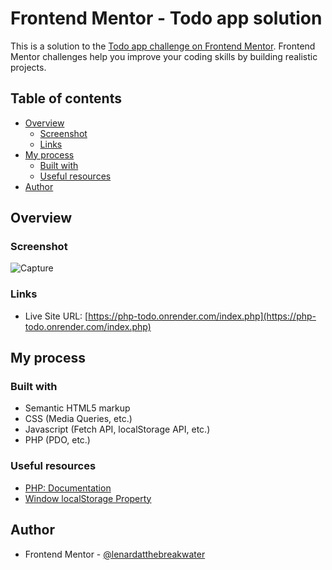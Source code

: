 # Frontend Mentor - Todo app solution

This is a solution to the [Todo app challenge on Frontend Mentor](https://www.frontendmentor.io/challenges/todo-app-Su1_KokOW). Frontend Mentor challenges help you improve your coding skills by building realistic projects. 

## Table of contents

- [Overview](#overview)
  - [Screenshot](#screenshot)
  - [Links](#links)
- [My process](#my-process)
  - [Built with](#built-with)
  - [Useful resources](#useful-resources)
- [Author](#author)

## Overview

### Screenshot

![Capture](https://github.com/lenardatthebreakwater/php-todo/assets/142602437/dc842515-7c09-439a-a80b-e5a21fb0c5aa)

### Links

- Live Site URL: [https://php-todo.onrender.com/index.php](https://php-todo.onrender.com/index.php)

## My process

### Built with

- Semantic HTML5 markup
- CSS (Media Queries, etc.)
- Javascript (Fetch API, localStorage API, etc.)
- PHP (PDO, etc.)

### Useful resources

- [PHP: Documentation](https://www.php.net/docs.php)
- [Window localStorage Property](https://www.w3schools.com/jsref/prop_win_localstorage.asp)

## Author

- Frontend Mentor - [@lenardatthebreakwater](https://www.frontendmentor.io/profile/lenardatthebreakwater)
